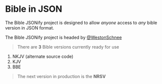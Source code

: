 # Bible in JSON

The Bible JSONify project is designed to allow *anyone* access to *any* bible version in JSON format.

The Bible JSONify project is headed by [@WestonSchnee](https://github.com/ClassicMC-Studios) 

> There are **3** Bible versions currently ready for use

1. NKJV (alternate source code)
2. KJV
3. BBE

> The next version in production is the **NRSV**

